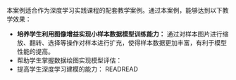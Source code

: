 本案例适合作为深度学习实践课程的配套教学案例。通过本案例，能够达到以下教学效果：

- **培养学生利用图像增益实现小样本数据模型训练能力：** 通过对样本图片进行缩放、翻转、选择等操作对样本进行扩充，使得样本数据更加丰富，有利于模型性能的提高。
- 帮助学生掌握数据绘图实现模型评估：
- 提高学生深度学习建模的能力：
READREAD
